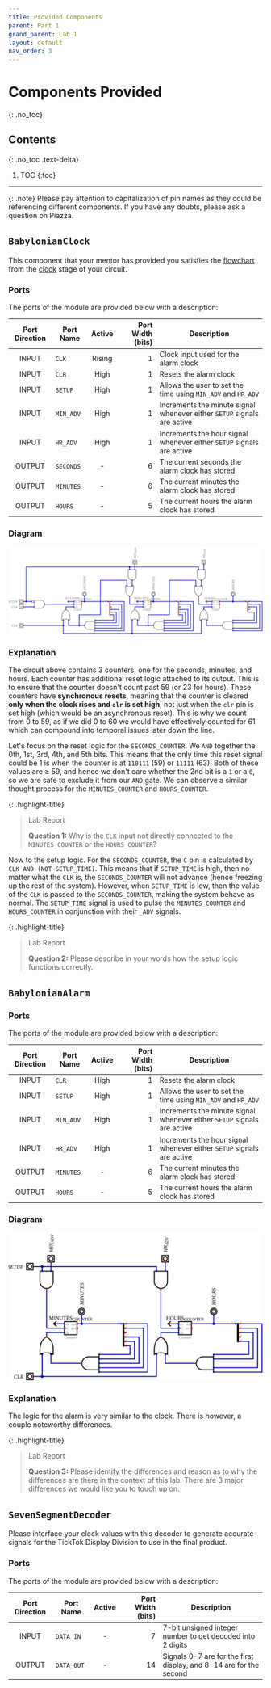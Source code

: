 ```yaml
---
title: Provided Components
parent: Part 1
grand_parent: Lab 1
layout: default
nav_order: 3
---
```


# Components Provided
{: .no_toc}

## Contents
{: .no_toc .text-delta}

1. TOC
{:toc}

---

{: .note}
Please pay attention to capitalization of pin names as they could be referencing different components.
If you have any doubts, please ask a question on Piazza.

## `BabylonianClock`

This component that your mentor has provided you satisfies the [flowchart](https://cse140l.github.io/fa24-labs/docs/lab1/part1/the_clock#figure-1) from the [clock](https://cse140l.github.io/fa24-labs/docs/lab1/part1/the_clock) stage of your circuit.

### Ports 

The ports of the module are provided below with a description:

| Port Direction | Port Name       | Active | Port Width (bits) | Description                                                             |
|:--------------:|-----------------|:------:|------------------:|-------------------------------------------------------------------------|
|      INPUT     | `CLK`           | Rising |                 1 | Clock input used for the alarm clock                                    |
|      INPUT     | `CLR`           |  High  |                 1 | Resets the alarm clock                                                  |
|      INPUT     | `SETUP`         |  High  |                 1 | Allows the user to set the time using `MIN_ADV` and `HR_ADV`            |
|      INPUT     | `MIN_ADV`       |  High  |                 1 | Increments the minute signal whenever either `SETUP` signals are active |
|      INPUT     | `HR_ADV`        |  High  |                 1 | Increments the hour signal whenever either `SETUP` signals are active   |
|     OUTPUT     | `SECONDS`       |    -   |                 6 | The current seconds the alarm clock has stored                          |
|     OUTPUT     | `MINUTES`       |    -   |                 6 | The current minutes the alarm clock has stored                          |
|     OUTPUT     | `HOURS`         |    -   |                 5 | The current hours the alarm clock has stored                            |

### Diagram

[//]: <> (Remember to make the background lightgrey by editing the SVG!)
![](../../../assets/lab1/clock.svg)

### Explanation

The circuit above contains 3 counters, one for the seconds, minutes, and hours.
Each counter has additional reset logic attached to its output.
This is to ensure that the counter doesn't count past 59 (or 23 for hours).
These counters have **synchronous resets**, meaning that the counter is cleared **only when the clock rises and `clr` is set high**, not just when the `clr` pin is set high (which would be an asynchronous reset).
This is why we count from 0 to 59, as if we did 0 to 60 we would have effectively counted for 61 which can compound into temporal issues later down the line.

Let's focus on the reset logic for the `SECONDS_COUNTER`.
We `AND` together the 0th, 1st, 3rd, 4th, and 5th bits.
This means that the only time this reset signal could be 1 is when the counter is at `110111` (59) or `11111` (63).
Both of these values are &ge; 59, and hence we don't care whether the 2nd bit is a `1` or a `0`, so we are safe to exclude it from our `AND` gate.
We can observe a similar thought process for the `MINUTES_COUNTER` and `HOURS_COUNTER`.

{: .highlight-title}
> Lab Report
>
> **Question 1:** Why is the `CLK` input not directly connected to the `MINUTES_COUNTER` or the `HOURS_COUNTER`?

Now to the setup logic.
For the `SECONDS_COUNTER`, the `C` pin is calculated by `CLK AND (NOT SETUP_TIME)`.
This means that if `SETUP_TIME` is high, then no matter what the `CLK` is, the `SECONDS_COUNTER` will not advance (hence freezing up the rest of the system).
However, when `SETUP_TIME` is low, then the value of the `CLK` is passed to the `SECONDS_COUNTER`, making the system behave as normal.
The `SETUP_TIME` signal is used to pulse the `MINUTES_COUNTER` and `HOURS_COUNTER` in conjunction with their `_ADV` signals.

{: .highlight-title}
> Lab Report
>
> **Question 2:** Please describe in your words how the setup logic functions correctly.

## `BabylonianAlarm`

### Ports

The ports of the module are provided below with a description:

| Port Direction | Port Name       | Active | Port Width (bits) | Description                                                             |
|:--------------:|-----------------|:------:|------------------:|-------------------------------------------------------------------------|
|      INPUT     | `CLR`           |  High  |                 1 | Resets the alarm clock                                                  |
|      INPUT     | `SETUP`         |  High  |                 1 | Allows the user to set the time using `MIN_ADV` and `HR_ADV`            |
|      INPUT     | `MIN_ADV`       |  High  |                 1 | Increments the minute signal whenever either `SETUP` signals are active |
|      INPUT     | `HR_ADV`        |  High  |                 1 | Increments the hour signal whenever either `SETUP` signals are active   |
|     OUTPUT     | `MINUTES`       |    -   |                 6 | The current minutes the alarm clock has stored                          |
|     OUTPUT     | `HOURS`         |    -   |                 5 | The current hours the alarm clock has stored                            |

### Diagram

![](../../../assets/lab1/alarm.svg)

### Explanation

The logic for the alarm is very similar to the clock.
There is however, a couple noteworthy differences.

{: .highlight-title}
> Lab Report
>
> **Question 3:** Please identify the differences and reason as to why the differences are there in the context of this lab.
> There are 3 major differences we would like you to touch up on.

## `SevenSegmentDecoder`

Please interface your clock values with this decoder to generate accurate signals for the TickTok Display Division to use in the final product.

### Ports

The ports of the module are provided below with a description:

| Port Direction | Port Name       | Active | Port Width (bits) | Description                                                             |
|:--------------:|-----------------|:------:|------------------:|-------------------------------------------------------------------------|
|      INPUT     | `DATA_IN`       |   -    |                 7 | 7-bit unsigned integer number to get decoded into 2 digits              |
|     OUTPUT     | `DATA_OUT`      |   -    |                14 | Signals 0-7 are for the first display, and 8-14 are for the second      |
